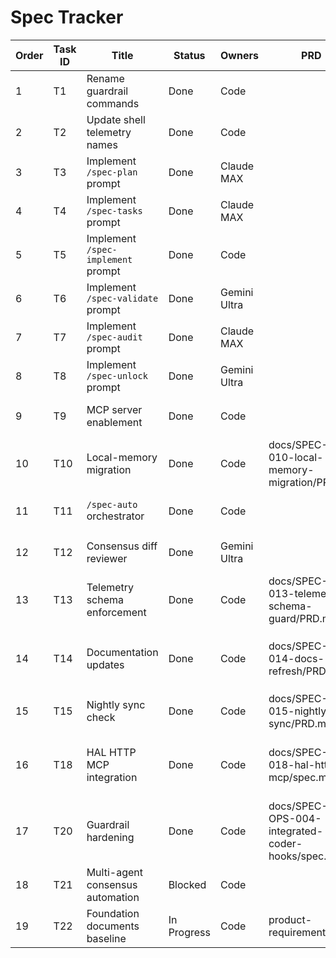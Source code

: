 # Spec Tracker

| Order | Task ID | Title | Status | Owners | PRD | Branch | PR | Last Validation | Evidence | Notes |
| --- | --- | --- | --- | --- | --- | --- | --- | --- | --- | --- |
| 1 | T1 | Rename guardrail commands | Done | Code |  |  |  |  |  | Completed during initial rollout |
| 2 | T2 | Update shell telemetry names | Done | Code |  |  |  | 2025-09-26 | docs/SPEC-OPS-004-integrated-coder-hooks/evidence/commands/20250926-024834Z-code-mcp-list.json | Renamed guardrail command to `/spec-ops-audit`, updated telemetry prefix + tests |
| 3 | T3 | Implement `/spec-plan` prompt | Done | Claude MAX |  |  |  |  |  |  |
| 4 | T4 | Implement `/spec-tasks` prompt | Done | Claude MAX |  |  |  |  |  |  |
| 5 | T5 | Implement `/spec-implement` prompt | Done | Code |  |  |  |  |  |  |
| 6 | T6 | Implement `/spec-validate` prompt | Done | Gemini Ultra |  |  |  |  |  |  |
| 7 | T7 | Implement `/spec-audit` prompt | Done | Claude MAX |  |  |  |  |  |  |
| 8 | T8 | Implement `/spec-unlock` prompt | Done | Gemini Ultra |  |  |  |  |  |  |
| 9 | T9 | MCP server enablement | Done | Code |  |  |  | 2025-09-26 | docs/SPEC-OPS-004-integrated-coder-hooks/evidence/commands/20250926-231931Z-code-mcp-list.json | Added default MCP configs (repo_search/doc_index/shell_lite/git_status/uniprof/hal) and CLI documentation. |
| 10 | T10 | Local-memory migration | Done | Code | docs/SPEC-KIT-010-local-memory-migration/PRD.md | feat/spec-auto-telemetry |  | 2025-09-28 | docs/SPEC-OPS-004-integrated-coder-hooks/evidence/commands/SPEC-KIT-010/migration_apply_20250928T1800Z.json | Dry-run/apply evidence captured; runbook committed; `cargo test -p codex-tui spec_auto` |
| 11 | T11 | `/spec-auto` orchestrator | Done | Code |  | feat/spec-auto-telemetry |  | 2025-09-26 | docs/SPEC-OPS-004-integrated-coder-hooks/evidence/commands/20250926-025004Z-codex-mcp-client-git-status.json | Wired MCP evidence lookup; `cargo test -p codex-tui spec_auto` |
| 12 | T12 | Consensus diff reviewer | Done | Gemini Ultra |  |  |  | 2025-09-27 | docs/SPEC-OPS-004-integrated-coder-hooks/evidence/consensus | `/spec-auto` halts on degraded verdicts; prompts emit model metadata; integration tests cover happy/degraded consensus. |
| 13 | T13 | Telemetry schema enforcement | Done | Code | docs/SPEC-KIT-013-telemetry-schema-guard/PRD.md | feat/spec-auto-telemetry |  | 2025-09-27 | docs/SPEC-OPS-004-integrated-coder-hooks/evidence/commands/SPEC-KIT-013/spec-plan_2025-09-27T18:35:18Z-748128599.json | Schema validators + unit tests landed; `cargo test -p codex-tui spec_auto` |
| 14 | T14 | Documentation updates | Done | Code | docs/SPEC-KIT-014-docs-refresh/PRD.md | feat/spec-auto-telemetry |  | 2025-09-29 | docs/SPEC-KIT-014-docs-refresh/spec.md | 2025-09-29: Slash-commands/AGENTS/getting-started/RESTART refreshed with telemetry + HAL workflow; `scripts/doc-structure-validate.sh --mode=templates`, `python3 scripts/spec-kit/lint_tasks.py` |
| 15 | T15 | Nightly sync check | Done | Code | docs/SPEC-KIT-015-nightly-sync/PRD.md | feat/spec-auto-telemetry |  | 2025-09-27 | docs/SPEC-OPS-004-integrated-coder-hooks/evidence/commands/SPEC-KIT-015/nightly_sync_detect_20250927T215031Z.log | Drift detector script implemented; sample run captures missing-memory report |
| 16 | T18 | HAL HTTP MCP integration | Done | Code | docs/SPEC-KIT-018-hal-http-mcp/spec.md | feat/spec-auto-telemetry |  | 2025-09-29 | docs/SPEC-OPS-004-integrated-coder-hooks/evidence/commands/SPEC-KIT-018/spec-validate_2025-09-29T16:34:21Z-229132461.json | 2025-09-29: HAL MCP config/profile + docs shipped; guardrail telemetry references degraded (`spec-validate_2025-09-29T16:25:38Z-2828521850.json`) and healthy (`spec-validate_2025-09-29T16:34:21Z-229132461.json`) runs |
| 17 | T20 | Guardrail hardening | Done | Code | docs/SPEC-OPS-004-integrated-coder-hooks/spec.md | feat/spec-auto-telemetry |  | 2025-09-29 | docs/SPEC-OPS-004-integrated-coder-hooks/evidence/commands/SPEC-KIT-018/spec-plan_2025-09-29T16:23:24Z-2625014190.json | 2025-09-29: Baseline/HAL enforcement live; coordination logged in notes/guardrail-hardening.md; CI opt-in deferred |
| 18 | T21 | Multi-agent consensus automation | Blocked | Code |  |  |  |  |  | Consensus runner script + TUI hook landed (dry-run); execution & synthesis gating pending (2025-10-02) |
| 19 | T22 | Foundation documents baseline | In Progress | Code | product-requirements.md | feat/spec-auto-telemetry |  | 2025-10-02 | product-requirements.md | Draft product-requirements.md & PLANNING.md added 2025-10-02; needs peer review + prompt linkage |
